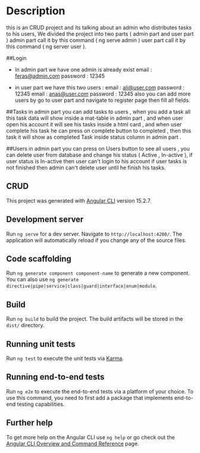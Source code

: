 # Description
this is an CRUD project and its talking about an admin who distributes tasks to his users,
We divided the project into two parts ( admin part and user part )
admin part call it by this command ( ng serve admin )
user part call it by this command ( ng server user ).

##Login
* in admin part we have one admin is already exist
    email : feras@admin.com
    password : 12345


* in user part we have this two users :
    email : ali@user.com
	password : 12345
	email : anas@user.com
	password : 12345
also you can add more users by go to user part and navigate to register page then fill all fields.


##Tasks
in admin part you can add tasks to users ,
when you add a task all this task data will show inside a mat-table in admin part ,
and when user open his account it will see his tasks inside a html card ,
and when user complete his task he can press on complete button to completed ,
then this task it will show as completed Task inside status column in admin part .

##Users
in admin part you can press on Users button to see all users ,
you can delete user from database and change his status ( Active , In-active ),
if user status is In-active then user can't login to his account
if user tasks is not finished then admin can't delete user until he finish his tasks.



## CRUD

This project was generated with [Angular CLI](https://github.com/angular/angular-cli) version 15.2.7.

## Development server

Run `ng serve` for a dev server. Navigate to `http://localhost:4200/`. The application will automatically reload if you change any of the source files.

## Code scaffolding

Run `ng generate component component-name` to generate a new component. You can also use `ng generate directive|pipe|service|class|guard|interface|enum|module`.

## Build

Run `ng build` to build the project. The build artifacts will be stored in the `dist/` directory.

## Running unit tests

Run `ng test` to execute the unit tests via [Karma](https://karma-runner.github.io).

## Running end-to-end tests

Run `ng e2e` to execute the end-to-end tests via a platform of your choice. To use this command, you need to first add a package that implements end-to-end testing capabilities.

## Further help

To get more help on the Angular CLI use `ng help` or go check out the [Angular CLI Overview and Command Reference](https://angular.io/cli) page.
